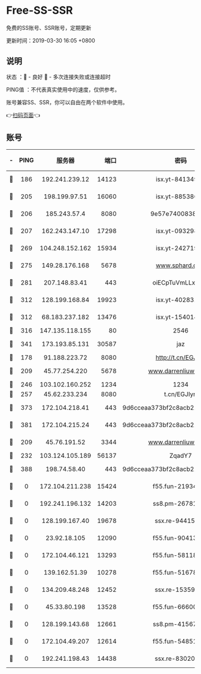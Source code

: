 # Free-SS-SSR

免费的SS账号、SSR账号，定期更新

更新时间：2019-03-30 16:05 +0800

## 说明

状态     ：🙂 - 良好 🙁 - 多次连接失败或连接超时

PING值   ：不代表真实使用中的速度，仅供参考。

账号兼容SS、SSR，你可以自由在两个软件中使用。

👉[扫码页面](https://liesauer.github.io/Free-SS-SSR/)👈

## 账号

|-|PING|服务器|端口|密码|加密方式|区域|
|:----:|:----:|:-----:|-----:|:----:|:----:|:----:|
|🙂|186|192.241.239.12|14123|isx.yt-84134989|aes-256-cfb|US|
|🙂|205|198.199.97.51|16060|isx.yt-88538698|aes-256-cfb|US|
|🙂|206|185.243.57.4|8080|9e57e7400838a01e|chacha20-ietf|US|
|🙂|207|162.243.147.10|17298|isx.yt-09329886|aes-256-cfb|US|
|🙂|269|104.248.152.162|15934|isx.yt-24271978|aes-256-cfb|SG|
|🙂|275|149.28.176.168|5678|www.sphard.com|aes-256-cfb|AU|
|🙂|281|207.148.83.41|443|oiECpTuVmLLxk4Ts|aes-256-cfb|AU|
|🙂|312|128.199.168.84|19923|isx.yt-40283150|aes-256-cfb|SG|
|🙂|312|68.183.237.182|13476|isx.yt-15401428|aes-256-cfb|SG|
|🙂|316|147.135.118.155|80|2546|chacha20|US|
|🙂|341|173.193.85.131|30587|jaz|aes-256-cfb|US|
|🙂|178|91.188.223.72|8080|http://t.cn/EGJIyrl|rc4-md5|RU|
|🙂|209|45.77.254.220|5678|www.darrenliuwei.com|aes-256-cfb|SG|
|🙂|246|103.102.160.252|1234|1234|rc4-md5|JP|
|🙂|257|45.62.233.234|8080|t.cn/EGJIyrl|rc4-md5|CA|
|🙂|373|172.104.218.41|443|9d6cceaa373bf2c8acb22e60b6a58be6|aes-256-cfb|US|
|🙂|381|172.104.215.24|443|9d6cceaa373bf2c8acb22e60b6a58be6|aes-256-cfb|US|
|🙁|209|45.76.191.52|3344|www.darrenliuwei.com|aes-256-cfb|JP|
|🙁|232|103.124.105.189|56137|ZqadY7|chacha20|US|
|🙁|388|198.74.58.40|443|9d6cceaa373bf2c8acb22e60b6a58be6|aes-256-cfb|US|
|🙁|0|172.104.211.238|15424|f55.fun-21934878|aes-256-cfb|US|
|🙁|0|192.241.196.132|14203|ss8.pm-26781562|aes-256-cfb|US|
|🙁|0|128.199.167.40|19678|ssx.re-94415415|aes-256-cfb|SG|
|🙁|0|23.92.18.105|12090|f55.fun-90413595|aes-256-cfb|US|
|🙁|0|172.104.46.121|13293|f55.fun-58118866|aes-256-cfb|SG|
|🙁|0|139.162.51.39|10278|f55.fun-51678330|aes-256-cfb|SG|
|🙁|0|134.209.48.248|12452|ssx.re-15359519|aes-256-cfb|US|
|🙁|0|45.33.80.198|13528|f55.fun-66600164|aes-256-cfb|US|
|🙁|0|128.199.143.68|12661|ss8.pm-41567124|aes-256-cfb|SG|
|🙁|0|172.104.49.207|12614|f55.fun-54851192|aes-256-cfb|SG|
|🙁|0|192.241.198.43|14438|ssx.re-83020606|aes-256-cfb|US|
